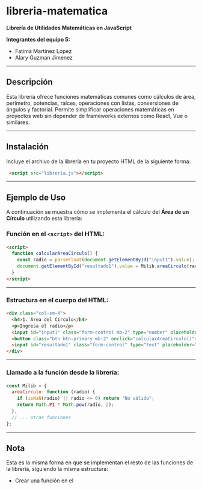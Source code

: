 # libreria-matematica

**Librería de Utilidades Matemáticas en JavaScript**

**Integrantes del equipo 5:**
- Fatima Martinez Lopez
- Alary Guzman Jimenez

---
## Descripción

Esta librería ofrece funciones matemáticas comunes como cálculos de área, perímetro, potencias, raíces, operaciones con listas, conversiones de ángulos y factorial. Permite simplificar operaciones matemáticas en proyectos web sin depender de frameworks externos como React, Vue o similares.

---

## Instalación

Incluye el archivo de la librería en tu proyecto HTML de la siguiente forma:

```html
 <script src="libreria.js"></script>
````

---


## Ejemplo de Uso

A continuación se muestra cómo se implementa el cálculo del **Área de un Círculo** utilizando esta librería:

### Función en el `<script>` del HTML:

```html
<script>
  function calcularAreaCirculo() {
    const radio = parseFloat(document.getElementById("input1").value);
    document.getElementById("resultado1").value = Milib.areaCirculo(radio);
  }
</script>
```

---

### Estructura en el cuerpo del HTML:

```html
<div class="col-sm-4">
  <h4>1. Área del Círculo</h4>
  <p>Ingresa el radio</p>
  <input id="input1" class="form-control mb-2" type="number" placeholder="Radio">
  <button class="btn btn-primary mb-2" onclick="calcularAreaCirculo()">Calcular</button>
  <input id="resultado1" class="form-control" type="text" placeholder="Resultado" readonly>
</div>
```

---

### Llamado a la función desde la librería:

```js
const Milib = {
  areaCirculo: function (radio) {
    if (isNaN(radio) || radio <= 0) return "No válido";
    return Math.PI * Math.pow(radio, 2);
  },
  // ... otras funciones
};
```

---

## Nota

Esta es la misma forma en que se implementan el resto de las funciones de la librería, siguiendo la misma estructura:

 * Crear una función en el **<script>** que obtenga el valor desde un **input**.  
 * Llamar al método correspondiente de **Milib** para realizar el cálculo.  
 * Mostrar el resultado en un campo de solo lectura.  
Todas las funciones devuelven **"No válido"** si se ingresan datos incorrectos (como radios negativos, listas vacías o valores no numéricos).

---

## Funciones Disponibles

* `areaCirculo(radio)` → Devuelve el área de un círculo.
* `perimetroCirculo(radio)` → Devuelve el perímetro de un círculo.
* `cuadrado(numero)` → Eleva un número al cuadrado.
* `raizCuadrada(numero)` → Devuelve la raíz cuadrada (solo para números ≥ 0).
* `elevado(base, exponente)` → Devuelve la potencia de un número.
* `sumaLista(lista)` → Suma todos los elementos de una lista.
* `promedioLista(lista)` → Calcula el promedio de una lista de números.
* `maximoLista(lista)` → Devuelve el valor máximo de una lista.
* `minimoLista(lista)` → Devuelve el valor mínimo de una lista.
* `conversorGradosADecimales(grados, minutos, segundos)` → Convierte ángulos a decimales.
* `radianesAGrados(radianes)` → Convierte radianes a grados.
* `factorial(n)` → Calcula el factorial de un número entero positivo.

---

## Capturas de Pantalla

A continuación se muestran ejemplos del funcionamiento de la librería:

![opreaciones1](capturas/captura1.png)
![operaciones2](capturas/captura2.png)

Resultado con Dato Inválido.

![Resultado con Dato Inválido](capturas/captura3.png)

## Video

[🔗 Click aquí para ver el video de demostración en YouTube](https://youtu.be/b4sPsHCbRjg)

## GitHub Pages 


